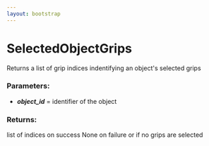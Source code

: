 ```yaml
---
layout: bootstrap
---
```


# SelectedObjectGrips

Returns a list of grip indices indentifying an object's selected grips
        

### Parameters:

- ***object_id*** = identifier of the object
        

### Returns:


list of indices on success
None on failure or if no grips are selected
        
